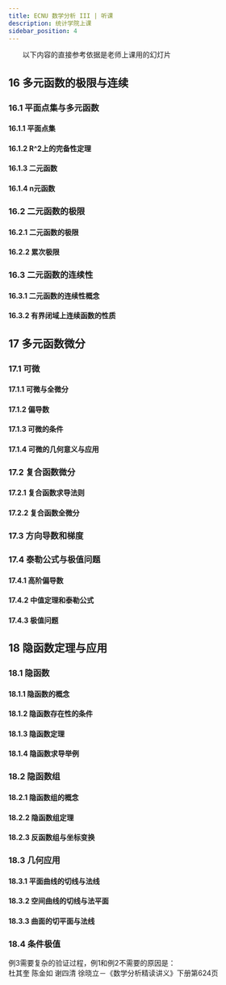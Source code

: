 ```yaml
---
title: ECNU 数学分析 III | 听课
description: 统计学院上课
sidebar_position: 4
---
```


&#8195;&#8195;以下内容的直接参考依据是老师上课用的幻灯片

## 16 多元函数的极限与连续

### 16.1 平面点集与多元函数

#### 16.1.1 平面点集

#### 16.1.2 R^2上的完备性定理

#### 16.1.3 二元函数

#### 16.1.4 n元函数

### 16.2 二元函数的极限

#### 16.2.1 二元函数的极限

#### 16.2.2 累次极限

### 16.3 二元函数的连续性

#### 16.3.1 二元函数的连续性概念

#### 16.3.2 有界闭域上连续函数的性质

## 17 多元函数微分

### 17.1 可微

#### 17.1.1 可微与全微分

#### 17.1.2 偏导数

#### 17.1.3 可微的条件

#### 17.1.4 可微的几何意义与应用

### 17.2 复合函数微分

#### 17.2.1 复合函数求导法则

#### 17.2.2 复合函数全微分

### 17.3 方向导数和梯度

### 17.4 泰勒公式与极值问题

#### 17.4.1 高阶偏导数

#### 17.4.2 中值定理和泰勒公式

#### 17.4.3 极值问题

## 18 隐函数定理与应用

### 18.1 隐函数

#### 18.1.1 隐函数的概念

#### 18.1.2 隐函数存在性的条件

#### 18.1.3 隐函数定理

#### 18.1.4 隐函数求导举例

### 18.2 隐函数组

#### 18.2.1 隐函数组的概念

#### 18.2.2 隐函数组定理

#### 18.2.3 反函数组与坐标变换

### 18.3 几何应用

#### 18.3.1 平面曲线的切线与法线

#### 18.3.2 空间曲线的切线与法平面

#### 18.3.3 曲面的切平面与法线

### 18.4 条件极值

例3需要复杂的验证过程，例1和例2不需要的原因是：  
杜其奎 陈金如 谢四清 徐晓立－《数学分析精读讲义》下册第624页

>